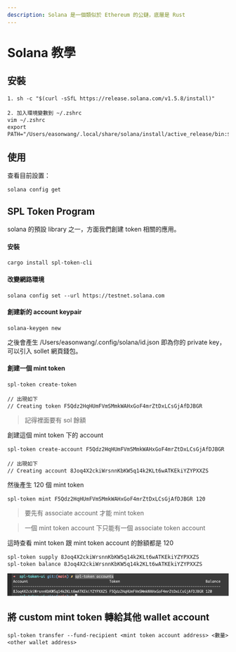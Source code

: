 ```yaml
---
description: Solana 是一個類似於 Ethereum 的公鏈，底層是 Rust
---
```


# Solana 教學

## 安裝

```
1. sh -c "$(curl -sSfL https://release.solana.com/v1.5.8/install)"

2. 加入環境變數到 ~/.zshrc
vim ~/.zshrc
export PATH="/Users/easonwang/.local/share/solana/install/active_release/bin:$PATH"
```

## 使用

查看目前設置：

```
solana config get
```

## SPL Token Program

solana 的預設 library 之一，方面我們創建 token 相關的應用。

#### 安裝

```
cargo install spl-token-cli
```

#### 改變網路環境

```
solana config set --url https://testnet.solana.com
```

#### 創建新的 account keypair

```
solana-keygen new
```

之後會產生 /Users/easonwang/.config/solana/id.json 即為你的 private key，可以引入 sollet 網頁錢包。

#### 創建一個 mint token

```
spl-token create-token

// 出現如下
// Creating token F5Qdz2HqHUmFVmSMmkWAHxGoF4mrZtDxLCsGjAfDJBGR
```

> 記得裡面要有 sol 餘額

創建這個 mint token 下的 account

```
spl-token create-account F5Qdz2HqHUmFVmSMmkWAHxGoF4mrZtDxLCsGjAfDJBGR

// 出現如下
// Creating account 8Joq4X2ckiWrsnnKbKW5q14k2KLt6wATKEkiYZYPXXZS
```

然後產生 120 個 mint token

```
spl-token mint F5Qdz2HqHUmFVmSMmkWAHxGoF4mrZtDxLCsGjAfDJBGR 120
```

> 要先有 associate account 才能 mint token

> 一個 mint token account 下只能有一個  associate token account

這時查看 mint token 跟 mint token account 的餘額都是 120

```
spl-token supply 8Joq4X2ckiWrsnnKbKW5q14k2KLt6wATKEkiYZYPXXZS
spl-token balance 8Joq4X2ckiWrsnnKbKW5q14k2KLt6wATKEkiYZYPXXZS
```

![](<.gitbook/assets/截圖 2021-02-26 上午10.14.43.png>)

## 將 custom mint token 轉給其他 wallet account

```
spl-token transfer --fund-recipient <mint token account address> <數量> <other wallet address>
```
